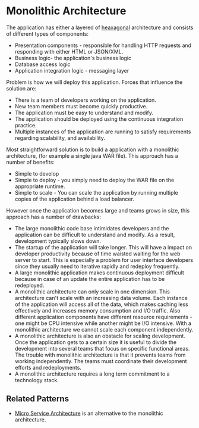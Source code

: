 # Monolithic Architecture

The application has either a layered of [heaxagonal](hexagonal.html) architecture and consists of different types of components:

* Presentation components - responsible for handling HTTP requests and responding with either HTML or JSON/XML.
* Business logic- the application's business logic
* Database access logic
* Application integration logic - messaging layer

Problem is how we will deploy this application. Forces that influence the solution are:

* There is a team of developers working on the application.
* New team members must become quickly productive.
* The application must be easy to understand and modify.
* The application should be deployed using the continuous integration practice.
* Multiple instances of the application are running to satisfy requirements regarding scalability, and availability.

Most straightforward solution is to build a application with a monolithic architecture, (for example a single java WAR file). This approach has a number of benefits:

* Simple to develop
* Simple to deploy - you simply need to deploy the WAR file on the appropriate runtime.
* Simple to scale - You can scale the application by running multiple copies of the application behind a load balancer.

However once the application becomes large and teams grows in size, this approach has a number of drawbacks:

* The large monolithic code base intimidates developers and the application can be difficult to understand and modify. As a result, development typically slows down.
* The startup of the application will take longer. This will have a impact on developer productivity because of time waisted waiting for the web server to start. This is especially a problem for user interface developers since they usually need to iterative rapidly and redeploy frequently.
* A large monolithic application makes continuous deployment difficult because in case of an update the entire application has to be redeployed.
* A monolithic architecture can only scale in one dimension. This architecture can't scale with an increasing data volume. Each instance of the application will access all of the data, which makes caching less effectively and increases memory consumption and I/O traffic. Also different application components have different resource requirements - one might be CPU intensive while another might be I/O intensive. With a monolithic architecture we cannot scale each component independently.
* A monolithic architecture is also an obstacle for scaling development. Once the application gets to a certain size it is useful to divide the development into several teams that focus on specific functional areas. The trouble with monolithic architecture is that it prevents teams from working independently. The teams must coordinate their development efforts and redeployments.
* A monolithic architecture requires a long term commitment to a technology stack.

## Related Patterns

* [Micro Service Architecture](micro-service-architecture) is an alternative to the monolithic architecture.
